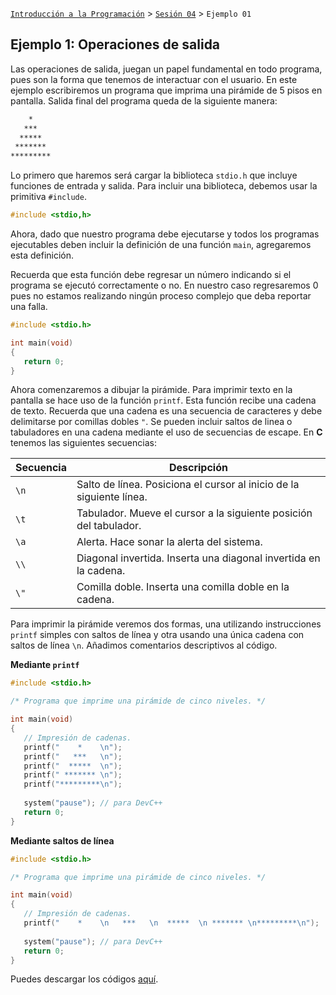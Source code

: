 [`Introducción a la Programación`](../../README.md) > [`Sesión 04`](../README.md) > `Ejemplo 01`

## Ejemplo 1: Operaciones de salida

Las operaciones de salida, juegan un papel fundamental en todo programa, pues son la forma que tenemos de interactuar con el usuario. En este ejemplo escribiremos un programa que imprima una pirámide de 5 pisos en pantalla. Salida final del programa queda de la siguiente manera:

```bash
    *
   ***
  *****
 *******
*********
```

Lo primero que haremos será cargar la biblioteca `stdio.h` que incluye funciones de entrada y salida. Para incluir una biblioteca, debemos usar la primitiva `#include`.

```c
#include <stdio,h>
```

Ahora, dado que nuestro programa debe ejecutarse y todos los programas ejecutables deben incluir la definición de una función `main`, agregaremos esta definición.

Recuerda que esta función debe regresar un número indicando si el programa se ejecutó correctamente o no. En nuestro caso regresaremos 0 pues no estamos realizando ningún proceso complejo que deba reportar una falla.

```c
#include <stdio.h>

int main(void)
{
   return 0;
}
```

Ahora comenzaremos a dibujar la pirámide. Para imprimir texto en la pantalla se hace uso de la función `printf`. Esta función recibe una cadena de texto. Recuerda que una cadena es una secuencia de caracteres y debe delimitarse por comillas dobles `"`. Se pueden incluir saltos de linea o tabuladores en una cadena mediante el uso de secuencias de escape. En __C__ tenemos las siguientes secuencias:

| Secuencia | Descripción                                                          |
| --------- | -------------------------------------------------------------------- |
| `\n`      | Salto de línea. Posiciona el cursor al inicio de la siguiente línea. |
| `\t`      | Tabulador. Mueve el cursor a la siguiente posición del tabulador.    |
| `\a`      | Alerta. Hace sonar la alerta del sistema.                            |
| `\\`      | Diagonal invertida. Inserta una diagonal invertida en la cadena.     |
| `\"`      | Comilla doble. Inserta una comilla doble en la cadena.               | 

Para imprimir la pirámide veremos dos formas, una utilizando instrucciones `printf` simples con saltos de línea y otra usando una única cadena con saltos de línea `\n`. Añadimos comentarios descriptivos al código.

**Mediante `printf`**

```c
#include <stdio.h>

/* Programa que imprime una pirámide de cinco niveles. */

int main(void)
{
   // Impresión de cadenas.
   printf("    *    \n");
   printf("   ***   \n");
   printf("  *****  \n");
   printf(" ******* \n");
   printf("*********\n");
   
   system("pause"); // para DevC++
   return 0;
}
```

**Mediante saltos de línea**

```c
#include <stdio.h>

/* Programa que imprime una pirámide de cinco niveles. */

int main(void)
{
   // Impresión de cadenas.
   printf("    *    \n   ***   \n  *****  \n ******* \n*********\n");
   
   system("pause"); // para DevC++
   return 0;
}
```

Puedes descargar los códigos [aquí](codigos/).
